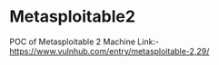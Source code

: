 # Metasploitable2

POC of Metasploitable 2 Machine Link:- https://www.vulnhub.com/entry/metasploitable-2,29/

